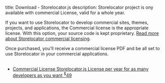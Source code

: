 title: Download - Storelocator.js
description: Storelocator project is ony available with commercial License, valid for a whole year.

If you want to use Storelocator to develop commercial sites, themes, projects, and applications, the Commercial license is the appropriate license. With this option, your source code is kept proprietary. [Read more about Storelocator commercial licensing](Licenses.md).

Once purchased, you'll receive a commercial license PDF and be all set to use Storelocator in your commercial applications.<br /><br />

<ul class="License-list">
    <li>
        <a class="License-button" href="https://gum.co/storelocator-commercial">
            <span class="License-button__project">Commercial License</span>
            <span class="License-button__title">Storelocator.js</span>
            <span class="License-button__license">License per year</span>
            <span class="License-button__for">for as many developers as you want</span>
            <span class="License-button__price">
                <span class="License-button__price__value"><sup>$</sup>49</span>
            </span>
        </a>
    </li>
</ul>

<script>
  ((window.gitter = {}).chat = {}).options = {
    room: 'store-locator/store-locator'
  };
</script>
<script src="https://sidecar.gitter.im/dist/sidecar.v1.js" async defer></script>